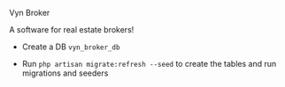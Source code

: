 Vyn Broker

A software for real estate brokers!

- Create a DB `vyn_broker_db`

- Run `php artisan migrate:refresh --seed` to create the tables and run migrations and seeders

